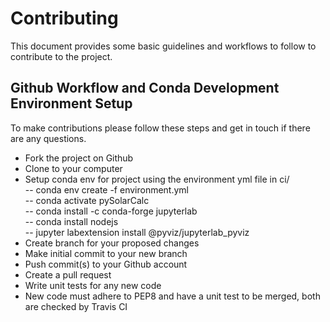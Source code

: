 # Contributing
This document provides some basic guidelines and workflows to follow to contribute to the project.

## Github Workflow and Conda Development Environment Setup
To make contributions please follow these steps and get in touch if
there are any questions.

- Fork the project on Github
- Clone to your computer
- Setup conda env for project using the environment yml file in ci/  
-- conda env create -f environment.yml  
-- conda activate pySolarCalc  
-- conda install -c conda-forge jupyterlab  
-- conda install nodejs  
-- jupyter labextension install @pyviz/jupyterlab_pyviz
- Create branch for your proposed changes
- Make initial commit to your new branch
- Push commit(s) to your Github account
- Create a pull request
- Write unit tests for any new code
- New code must adhere to PEP8 and have a unit test to be merged, both are checked by Travis CI

